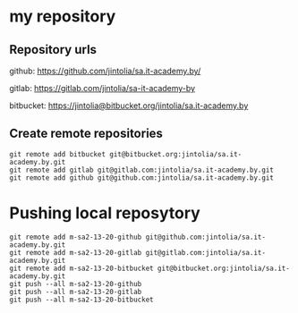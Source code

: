 
# my repository

## Repository urls


github:      <https://github.com/jintolia/sa.it-academy.by/>

gitlab:      <https://gitlab.com/jintolia/sa-it-academy-by>

bitbucket:   <https://jintolia@bitbucket.org/jintolia/sa.it-academy.by>


## Create remote repositories

```
git remote add bitbucket git@bitbucket.org:jintolia/sa.it-academy.by.git
git remote add gitlab git@gitlab.com:jintolia/sa.it-academy.by.git
git remote add github git@github.com:jintolia/sa.it-academy.by.git
```
# Pushing local reposytory 
```
git remote add m-sa2-13-20-github git@github.com:jintolia/sa.it-academy.by.git 
git remote add m-sa2-13-20-gitlab git@gitlab.com:jintolia/sa.it-academy.by.git
git remote add m-sa2-13-20-bitbucket git@bitbucket.org:jintolia/sa.it-academy.by.git
git push --all m-sa2-13-20-github
git push --all m-sa2-13-20-gitlab
git push --all m-sa2-13-20-bitbucket
```